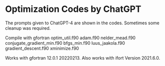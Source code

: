 # Optimization Codes by ChatGPT
The prompts given to ChatGPT-4 are shown in the codes. Sometimes some cleanup was required.

Compile with gfortran optim_util.f90 adam.f90 nelder_mead.f90 conjugate_gradient_min.f90 bfgs_min.f90 luus_jaakola.f90 gradient_descent.f90 xminimize.f90 

Works with gfortran 12.0.1 20220213. Also works with ifort Version 2021.6.0.
